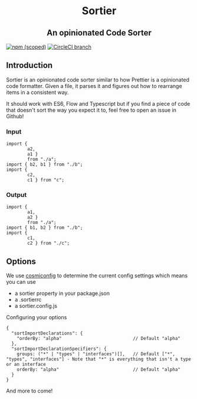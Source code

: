 <h1 align="center">Sortier</h1>
<h2 align="center">An opinionated Code Sorter</h2>

[![npm (scoped)](https://img.shields.io/npm/v/@snowcoders/sortier.svg)](https://www.npmjs.com/package/@snowcoders/sortier) 
[![CircleCI branch](https://img.shields.io/circleci/project/github/snowcoders/sortier.svg)](https://circleci.com/gh/snowcoders/sortier)

## Introduction
Sortier is an opinionated code sorter similar to how Prettier is a opinionated code formatter. Given a file, it parses it and figures out how to rearrange items in a consistent way.

It should work with ES6, Flow and Typescript but if you find a piece of code that doesn't sort the way you expect it to, feel free to open an issue in Github!

### Input
```
import { 
        a2, 
        a1 } 
        from "./a";
import { b2, b1 } from "./b";
import { 
        c2, 
        c1 } from "c";
```
### Output
```
import { 
        a1, 
        a2 } 
        from "./a";
import { b1, b2 } from "./b";
import { 
        c1, 
        c2 } from "./c";
```

## Options

We use [cosmiconfig](https://www.npmjs.com/package/cosmiconfig) to determine the current config settings which means you can use
 - a sortier property in your package.json
 - a .sortierrc
 - a sortier.config.js

Configuring your options
```
{
  "sortImportDeclarations": {
    "orderBy: "alpha"                           // Default "alpha"
  },
  "sortImportDeclarationSpecifiers": {
    groups: ("*" | "types" | "interfaces")[],   // Default ["*", "types", "interfaces"] - Note that "*" is everything that isn't a type or an interface
    orderBy: "alpha"                            // Default "alpha"
  }
}
```

And more to come!